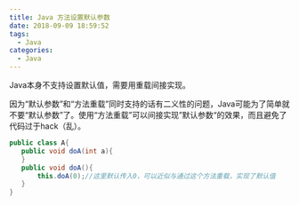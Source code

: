 ```yaml
---
title: Java 方法设置默认参数
date: 2018-09-09 18:59:52
tags:
  - Java
categories:
  - Java
---
```

Java本身不支持设置默认值，需要用重载间接实现。

因为“默认参数”和“方法重载”同时支持的话有二义性的问题，Java可能为了简单就不要“默认参数”了。使用“方法重载”可以间接实现”默认参数“的效果，而且避免了代码过于hack（乱）。

```Java
public class A{
   public void doA(int a){
   }
   public void doA(){
       this.doA(0);//这里默认传入0，可以近似与通过这个方法重载，实现了默认值
   }
}

```
